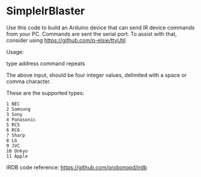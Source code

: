 # SimpleIrBlaster

Use this code to build an Arduino device that can send IR device commands from your PC. Commands are sent the serial port. To assist with that, consider using https://github.com/p-elsie/ttyUtil

Usage:

  type address command repeats

  The above input, should be four integer values, delimited with a space or comma character.

  These are the supported types:

    1 NEC
    2 Samsung
    3 Sony
    4 Panasonic
    5 RC5
    6 RC6
    7 Sharp
    8 LG
    9 JVC
    10 Onkyo
    11 Apple

IRDB code reference: https://github.com/probonopd/irdb
